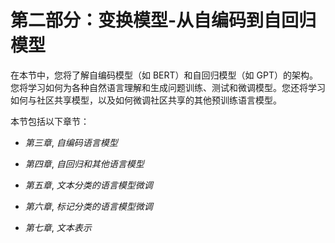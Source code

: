 # 第二部分：变换模型-从自编码到自回归模型

在本节中，您将了解自编码模型（如 BERT）和自回归模型（如 GPT）的架构。您将学习如何为各种自然语言理解和生成问题训练、测试和微调模型。您还将学习如何与社区共享模型，以及如何微调社区共享的其他预训练语言模型。

本节包括以下章节：

+   *第三章*, *自编码语言模型*

+   *第四章*, *自回归和其他语言模型*

+   *第五章*, *文本分类的语言模型微调*

+   *第六章*, *标记分类的语言模型微调*

+   *第七章*, *文本表示*

